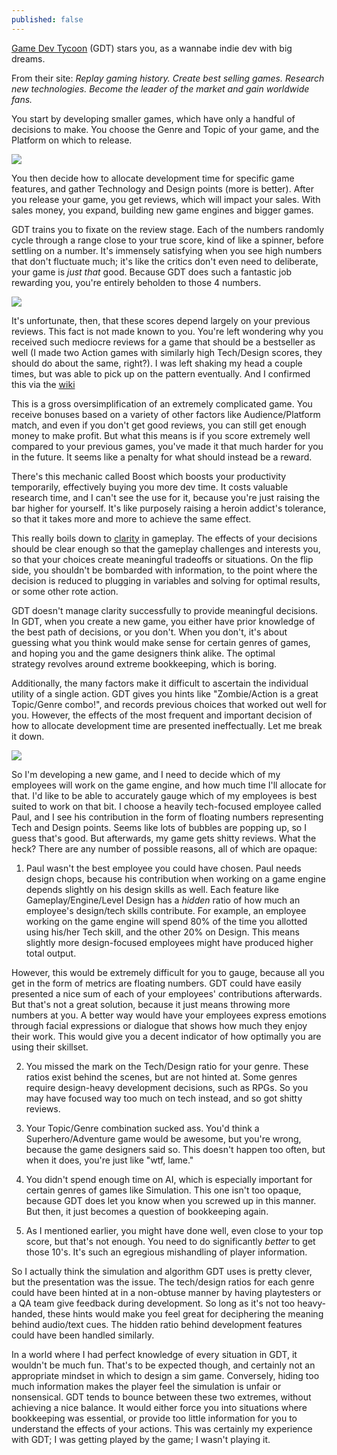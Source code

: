 ```yaml
---
published: false
---
```

[Game Dev Tycoon](http://www.greenheartgames.com/app/game-dev-tycoon/) (GDT) stars you, as a wannabe indie dev with big dreams.

From their site: _Replay gaming history. Create best selling games. Research new technologies. Become the leader of the market and gain worldwide fans._

You start by developing smaller games, which have only a handful of decisions to make. You choose the Genre and Topic of your game, and the Platform on which to release.

![]({{site.baseurl}}/assets/gamedevtycoon1.png)

You then decide how to allocate development time for specific game features, and gather Technology and Design points (more is better). After you release your game, you get reviews, which will impact your sales. With sales money, you expand, building new game engines and bigger games.

GDT trains you to fixate on the review stage. Each of the numbers randomly cycle through a range close to your true score, kind of like a spinner, before settling on a number. It's immensely satisfying when you see high numbers that don't fluctuate much; it's like the critics don't even need to deliberate, your game is _just that_ good. Because GDT does such a fantastic job rewarding you, you're entirely beholden to those 4 numbers.

![]({{site.baseurl}}/assets/gamedevtycoon2.png)

It's unfortunate, then, that these scores depend largely on your previous reviews. This fact is not made known to you. You're left wondering why you received such mediocre reviews for a game that should be a bestseller as well (I made two Action games with similarly high Tech/Design scores, they should do about the same, right?). I was left shaking my head a couple times, but was able to pick up on the pattern eventually. And I confirmed this via the 
[wiki](http://gamedevtycoon.wikia.com/wiki/Success_Guide#Calculating_the_review_score)

This is a gross oversimplification of an extremely complicated game. You receive bonuses based on a variety of other factors like Audience/Platform match, and even if you don't get good reviews, you can still get enough money to make profit. But what this means is if you score extremely well compared to your previous games, you've made it that much harder for you in the future. It seems like a penalty for what should instead be a reward.

There's this mechanic called Boost which boosts your productivity temporarily, effectively buying you more dev time. It costs valuable research time, and I can't see the use for it, because you're just raising the bar higher for yourself. It's like purposely raising a heroin addict's tolerance, so that it takes more and more to achieve the same effect.

This really boils down to [clarity](http://na.leagueoflegends.com/en/news/game-updates/features/lol-design-values-depth-clarity) in gameplay. The effects of your decisions should be clear enough so that the gameplay challenges and interests you, so that your choices create meaningful tradeoffs or situations. On the flip side, you shouldn't be bombarded with information, to the point where the decision is reduced to plugging in variables and solving for optimal results, or some other rote action.

GDT doesn't manage clarity successfully to provide meaningful decisions. In GDT, when you create a new game, you either have prior knowledge of the best path of decisions, or you don't. When you don't, it's about guessing what you think would make sense for certain genres of games, and hoping you and the game designers think alike. The optimal strategy revolves around extreme bookkeeping, which is boring.

Additionally, the many factors make it difficult to ascertain the individual utility of a single action. GDT gives you hints like "Zombie/Action is a great Topic/Genre combo!", and records previous choices that worked out well for you. However, the effects of the most frequent and important decision of how to allocate development time are presented ineffectually. Let me break it down.

![]({{site.baseurl}}/assets/gamedevtycoon3.png)

So I'm developing a new game, and I need to decide which of my employees will work on the game engine, and how much time I'll allocate for that. I'd like to be able to accurately gauge which of my employees is best suited to work on that bit. I choose a heavily tech-focused employee called Paul, and I see his contribution in the form of floating numbers representing Tech and Design points. Seems like lots of bubbles are popping up, so I guess that's good. But afterwards, my game gets shitty reviews. What the heck? There are any number of possible reasons, all of which are opaque:

1) Paul wasn't the best employee you could have chosen. Paul needs design chops, because his contribution when working on a game engine depends slightly on his design skills as well. Each feature like Gameplay/Engine/Level Design has a _hidden_ ratio of how much an employee's design/tech skills contribute. For example, an employee working on the game engine will spend 80% of the time you allotted using his/her Tech skill, and the other 20% on Design. This means slightly more design-focused employees might have produced higher total output.

However, this would be extremely difficult for you to gauge, because all you get in the form of metrics are floating numbers. GDT could have easily presented a nice sum of each of your employees' contributions afterwards. But that's not a great solution, because it just means throwing more numbers at you. A better way would have your employees express emotions through facial expressions or dialogue that shows how much they enjoy their work. This would give you a decent indicator of how optimally you are using their skillset.

2) You missed the mark on the Tech/Design ratio for your genre. These ratios exist behind the scenes, but are not hinted at. Some genres require design-heavy development decisions, such as RPGs. So you may have focused way too much on tech instead, and so got shitty reviews.

3) Your Topic/Genre combination sucked ass. You'd think a Superhero/Adventure game would be awesome, but you're wrong, because the game designers said so. This doesn't happen too often, but when it does, you're just like "wtf, lame."

4) You didn't spend enough time on AI, which is especially important for certain genres of games like Simulation. This one isn't too opaque, because GDT does let you know when you screwed up in this manner. But then, it just becomes a question of bookkeeping again.

5) As I mentioned earlier, you might have done well, even close to your top score, but that's not enough. You need to do significantly <em>better </em>to get those 10's. It's such an egregious mishandling of player information.

So I actually think the simulation and algorithm GDT uses is pretty clever, but the presentation was the issue. The tech/design ratios for each genre could have been hinted at in a non-obtuse manner by having playtesters or a QA team give feedback during development. So long as it's not too heavy-handed, these hints would make you feel great for deciphering the meaning behind audio/text cues. The hidden ratio behind development features could have been handled similarly.

In a world where I had perfect knowledge of every situation in GDT, it wouldn't be much fun. That's to be expected though, and certainly not an appropriate mindset in which to design a sim game. Conversely, hiding too much information makes the player feel the simulation is unfair or nonsensical. GDT tends to bounce between these two extremes, without achieving a nice balance. It would either force you into situations where bookkeeping was essential, or provide too little information for you to understand the effects of your actions. This was certainly my experience with GDT; I was getting played by the game; I wasn't playing it.
